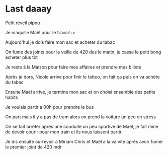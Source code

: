 # Last daaay 
Petit réveil pipou 

Je maquille Maël pour le travail :>

Aujourd'hui je dois faire mon sac et acheter du tabac 

On fume des joints pour la veille de 420 des le matin, je casse le petit bong acheter plus tôt 

Je reste à la Maison pour faire mes affaires et prendre mes billets 

Après je dors, Nicole arrive pour finir le tattoo, on fait ça puis on va achète du tabac 

Ensuite Maël arrive, je termine mon sac et on choisi ensemble des petits habits 

Je voulais partir a 00h pour prendre le bus 

On part mais il y a pas de tram alors on prend la voiture un peu en stress 

On se fait arrêter après une conduite un peu sportive de Maël, je fait mine de devoir courir pour mon train et ils nous laissent partir 

Je dis ensuite au-revoir a Miriam Chris et Maël a la va vite après avoir fumer le premier joint de 420 mdr 

